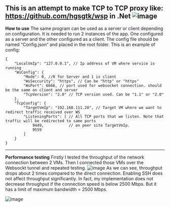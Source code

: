 This is an attempt to make TCP to TCP proxy like: https://github.com/hgsgtk/wsp in .Net
![image](https://github.com/xyashapyx/WebSocketTunnel/assets/13630078/521adcfa-e2e9-481f-acd4-2438b75359ef)
---
**How to use**
The same program can be used as a server or client depending on configuration.
It is needed to run 2 instances of the app. One configured as a server and the other configured as a client.
The config file should be named “Config.json“ and placed in the root folder. This is an example of config:
```
{
    "LocalVmIp": "127.0.0.1", // Ip address of VM where service is running
    "WsConfig": {
        "Mode": 0, //0 for Server and 1 is client
        "WsSeccurity": "https", // Can be "http" or "https" 
        "WsPort": 6666, // port used for websocket connection. should be the same on client and server
        "TcpVersion": "2.0" // TCP version used. Can be "1.1" or "2.0"
    },
    "TcpConfig": {
        "TargetVmIp": "192.168.111.20", // Target VM where we want to redirect traffic received over WS
        "ListeningPorts": [ // All TCP ports that we listen. Note that traffic will be redirected to same ports
            9449,           // on peer site TargetVmIp.
            9559
        ]
    }
}
```
---
**Performance testing**
Firstly I tested the throughput of the network connection between 2 VMs. Then I connected those VMs over the Websockt tunnel and repeated testing.
![image](https://github.com/xyashapyx/WebSocketTunnel/assets/13630078/927b9e70-b88d-4d71-b2b8-d08114b6f4d0)
As we can see, throughput drops about 2 times compared to the direct connection. Enabling SSH does not affect throughput significantly.
In fact, my implementation does not decrease throughput if the connection speed is below 2500 Mbps. But it has a limit of maximum bandwidth = 2500 Mbps.

![image](https://github.com/xyashapyx/WebSocketTunnel/assets/13630078/541ee230-e685-4e09-910e-57c1fd34cfed)
